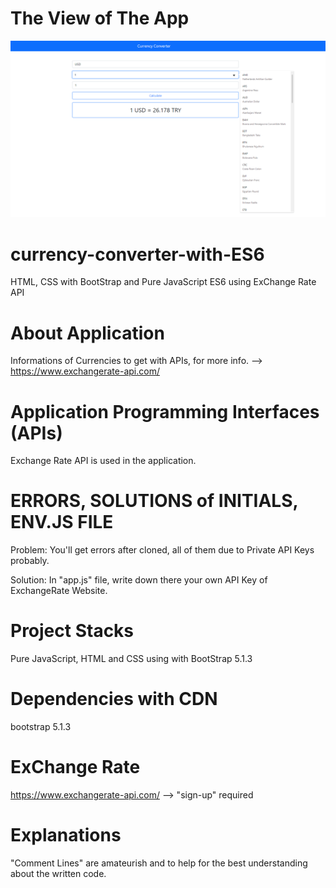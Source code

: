 # The View of The App

![image](https://github.com/ibrahimusluu/currency-converter-with-ES6/blob/master/image/App_View.png)

# currency-converter-with-ES6

HTML, CSS with BootStrap and Pure JavaScript ES6 using ExChange Rate API

# About Application

Informations of Currencies to get with APIs, for more info. --> https://www.exchangerate-api.com/

# Application Programming Interfaces (APIs)

Exchange Rate API is used in the application.

# ERRORS, SOLUTIONS of INITIALS, ENV.JS FILE

Problem: You'll get errors after cloned, all of them due to Private API Keys probably.

Solution: In "app.js" file, write down there your own API Key of ExchangeRate Website.

# Project Stacks

Pure JavaScript, HTML and CSS using with BootStrap 5.1.3

# Dependencies with CDN

bootstrap 5.1.3

# ExChange Rate

https://www.exchangerate-api.com/ --> "sign-up" required

# Explanations

"Comment Lines" are amateurish and to help for the best understanding about the written code.
